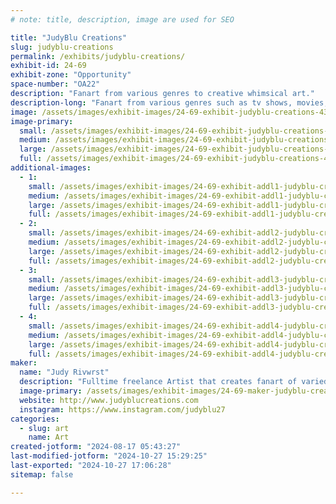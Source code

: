 ```yaml
---
# note: title, description, image are used for SEO

title: "JudyBlu Creations"
slug: judyblu-creations
permalink: /exhibits/judyblu-creations/
exhibit-id: 24-69
exhibit-zone: "Opportunity"
space-number: "OA22"
description: "Fanart from various genres to creative whimsical art."
description-long: "Fanart from various genres such as tv shows, movies, dc/marvel, anime and more."
image: /assets/images/exhibit-images/24-69-exhibit-judyblu-creations-43-img-7862-310-large.jpeg
image-primary: 
  small: /assets/images/exhibit-images/24-69-exhibit-judyblu-creations-43-img-7862-310-small.jpeg
  medium: /assets/images/exhibit-images/24-69-exhibit-judyblu-creations-43-img-7862-310-medium.jpeg
  large: /assets/images/exhibit-images/24-69-exhibit-judyblu-creations-43-img-7862-310-large.jpeg
  full: /assets/images/exhibit-images/24-69-exhibit-judyblu-creations-43-img-7862-310-full.jpeg
additional-images: 
  - 1:
    small: /assets/images/exhibit-images/24-69-exhibit-addl1-judyblu-creations-img-6482-small.jpeg
    medium: /assets/images/exhibit-images/24-69-exhibit-addl1-judyblu-creations-img-6482-medium.jpeg
    large: /assets/images/exhibit-images/24-69-exhibit-addl1-judyblu-creations-img-6482-large.jpeg
    full: /assets/images/exhibit-images/24-69-exhibit-addl1-judyblu-creations-img-6482-full.jpeg
  - 2:
    small: /assets/images/exhibit-images/24-69-exhibit-addl2-judyblu-creations-img-7723-small.jpeg
    medium: /assets/images/exhibit-images/24-69-exhibit-addl2-judyblu-creations-img-7723-medium.jpeg
    large: /assets/images/exhibit-images/24-69-exhibit-addl2-judyblu-creations-img-7723-large.jpeg
    full: /assets/images/exhibit-images/24-69-exhibit-addl2-judyblu-creations-img-7723-full.jpeg
  - 3:
    small: /assets/images/exhibit-images/24-69-exhibit-addl3-judyblu-creations-img-7757-small.jpeg
    medium: /assets/images/exhibit-images/24-69-exhibit-addl3-judyblu-creations-img-7757-medium.jpeg
    large: /assets/images/exhibit-images/24-69-exhibit-addl3-judyblu-creations-img-7757-large.jpeg
    full: /assets/images/exhibit-images/24-69-exhibit-addl3-judyblu-creations-img-7757-full.jpeg
  - 4:
    small: /assets/images/exhibit-images/24-69-exhibit-addl4-judyblu-creations-de282811-120c-4d11-9ef6-70c90bbc883c-small.jpeg
    medium: /assets/images/exhibit-images/24-69-exhibit-addl4-judyblu-creations-de282811-120c-4d11-9ef6-70c90bbc883c-medium.jpeg
    large: /assets/images/exhibit-images/24-69-exhibit-addl4-judyblu-creations-de282811-120c-4d11-9ef6-70c90bbc883c-large.jpeg
    full: /assets/images/exhibit-images/24-69-exhibit-addl4-judyblu-creations-de282811-120c-4d11-9ef6-70c90bbc883c-full.jpeg
maker: 
  name: "Judy Rivwrst"
  description: "Fulltime freelance Artist that creates fanart of varied genes along with original creations in varied genres of fantasy such as witches, demons, fairies and more!"
  image-primary: /assets/images/exhibit-images/24-69-maker-judyblu-creations-img-7862-medium.jpeg
  website: http://www.judyblucreations.com
  instagram: https://www.instagram.com/judyblu27
categories: 
  - slug: art
    name: Art
created-jotform: "2024-08-17 05:43:27"
last-modified-jotform: "2024-10-27 15:29:25"
last-exported: "2024-10-27 17:06:28"
sitemap: false

---
```

